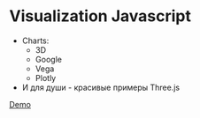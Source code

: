 # Visualization Javascript
- Charts:
  - 3D
  - Google
  - Vega
  - Plotly
- И для души - красивые примеры Three.js

[Demo](https://andrey-gorbachev.github.io/Javascript-Visualization/)